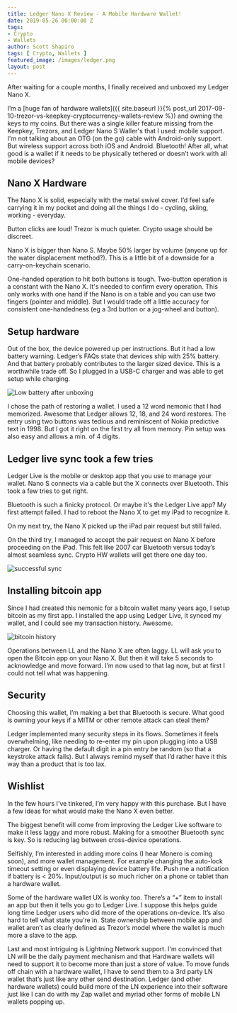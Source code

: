 ```yaml
---
title: Ledger Nano X Review - A Mobile Hardware Wallet!
date: 2019-05-26 00:00:00 Z
tags:
- Crypto
- Wallets
author: Scott Shapiro
tags: [ Crypto, Wallets ]
featured_image: /images/ledger.png
layout: post
---
```


After waiting for a couple months, I finally received and unboxed my Ledger Nano X.

I’m a [huge fan of hardware wallets]({{ site.baseurl }}{% post_url 2017-09-10-trezor-vs-keepkey-cryptocurrency-wallets-review %}) and owning the keys to my coins. But there was a single killer feature missing from the Keepkey, Trezors, and Ledger Nano S Waller's that I used: mobile support. I'm not talking about an OTG (on the go) cable with Android-only support. But wireless support across both iOS and Android. Bluetooth! After all, what good is a wallet if it needs to be physically tethered or doesn’t work with all mobile devices?

## Nano X Hardware
The Nano X is solid, especially with the metal swivel cover. I’d feel safe carrying it in my pocket and doing all the things I do - cycling, skiing, working - everyday.

Button clicks are loud! Trezor is much quieter. Crypto usage should be discreet.

Nano X is bigger than Nano S. Maybe 50% larger by volume (anyone up for the water displacement method?). This is a little bit of a downside for a carry-on-keychain scenario.

One-handed operation to hit both buttons is tough. Two-button operation is a constant with the Nano X. It's needed to confirm
every operation. This only works with one hand if the Nano is on a table and you can use two fingers (pointer and middle). But I would trade off a little accuracy for consistent one-handedness (eg a 3rd button or a jog-wheel and button).

## Setup hardware
Out of the box, the device powered up per instructions. But it had a low battery warning. Ledger’s FAQs state that devices ship with 25% battery. And that battery probably contributes to the larger sized device. This is a worthwhile trade off. So I plugged in a USB-C charger and was able to get setup while charging.

![Low battery after unboxing](/images/ledgerbattery.jpg)

I chose the path of restoring a wallet. I used a 12 word nemonic that I had memorized. Awesome that Ledger allows 12, 18, and 24 word restores. The entry using two buttons was tedious and reminiscent of Nokia predictive text in 1998. But I got it right on the first try all from memory. Pin setup was also easy and allows a min. of 4 digits.

## Ledger live sync took a few tries
Ledger Live is the mobile or desktop app that you use to manage your wallet.  Nano S connects via a cable but the X connects over Bluetooth. This took a few tries to get right.

Bluetooth is such a finicky protocol. Or maybe it's the Ledger Live app? My first attempt failed. I had to reboot the Nano X to get my iPad to recognize it.

On my next try, the Nano X picked up the iPad pair request but still failed.

On the third try, I managed to accept the pair request on Nano X before proceeding on the iPad. This felt like 2007 car Bluetooth versus today’s almost seamless sync. Crypto HW wallets will get there one day too.

![successful sync](/images/ledgerready.jpg)

## Installing bitcoin app
Since I had created this nemonic for a bitcoin wallet many years ago, I setup bitcoin as my first app. I installed the app using Ledger Live, it synced my wallet, and I could see my transaction history. Awesome.

![bitcoin history](/images/ledgerbtc.png)

Operations between LL and the Nano X are often laggy. LL will ask you to open the Bitcoin app on your Nano X. But then it will take 5 seconds to acknowledge and move forward. I’m now used to that lag now, but at first I could  not tell what was happening.

## Security
Choosing this wallet, I’m making a bet that Bluetooth is secure. What good is owning your keys if a MITM or other remote attack can steal them?

Ledger implemented many security steps in its flows. Sometimes it feels overwhelming, like needing to re-enter my pin upon plugging into a USB charger. Or having the default digit in a pin entry be random (so that a keystroke attack fails). But I always remind myself that I’d rather have it this way than a product that is too lax.

## Wishlist
In the few hours I’ve tinkered, I’m very happy with this purchase. But I have a few ideas for what would make the Nano X even better.

The biggest benefit will come from improving the Ledger Live software to make it less laggy and more robust. Making for a smoother Bluetooth sync is key. So is reducing lag between cross-device operations.

Selfishly, I’m interested in adding more coins (I hear Monero is coming soon), and more wallet management. For example changing the auto-lock timeout setting or even displaying device battery life. Push me a notification if battery is < 20%. Input/output is so much richer on a phone or tablet than a hardware wallet.

Some of the hardware wallet UX is wonky too. There’s a “+” item to install an app but then it tells you go to Ledger Live. I suppose this helps guide long time Ledger users who did more of the operations on-device. It’s also hard to tell what state you’re in. State ownership between mobile app and wallet aren’t as clearly defined as Trezor’s model where the wallet is much more a slave to the app.

Last and most intriguing is Lightning Network support. I'm convinced that LN will be the daily payment mechanism and that Hardware wallets will need to support it to become more than just a store of value. To move funds off chain with a hardware wallet, I have to send them to a 3rd party LN wallet that’s just like any other send destination. Ledger (and other hardware wallets) could build more of the LN experience into their software just like I can do with my Zap wallet and myriad other forms of mobile LN wallets popping up.
